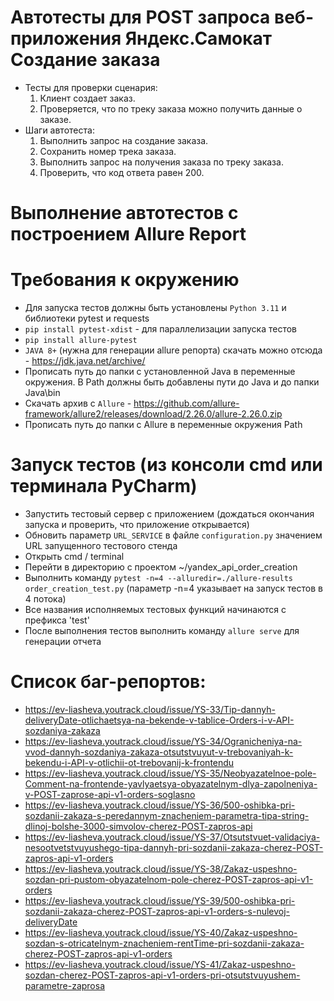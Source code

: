 ﻿# Автотесты для POST запроса веб-приложения Яндекс.Самокат Создание заказа
- Тесты для проверки сценария:
  1. Клиент создает заказ.
  2. Проверяется, что по треку заказа можно получить данные о заказе.
- Шаги автотеста:
  1. Выполнить запрос на создание заказа.
  2. Сохранить номер трека заказа.
  3. Выполнить запрос на получения заказа по треку заказа.
  4. Проверить, что код ответа равен 200.

# Выполнение автотестов с построением Allure Report
# Требования к окружению
-  Для запуска тестов должны быть установлены `Python 3.11` и библиотеки pytest и requests
- `pip install pytest-xdist`   - для параллелизации запуска тестов
- `pip install allure-pytest`
- `JAVA 8+`  (нужна для генерации allure репорта) скачать можно отсюда - https://jdk.java.net/archive/
- Прописать путь до папки с установленной Java в переменные окружения. В Path должны быть добавлены пути до Java и до папки Java\bin
- Скачать архив с `Allure` - https://github.com/allure-framework/allure2/releases/download/2.26.0/allure-2.26.0.zip
- Прописать путь до папки с Allure в переменные окружения Path

# Запуск тестов (из консоли cmd или терминала PyCharm)
- Запустить тестовый сервер с приложением (дождаться окончания запуска и проверить, что приложение открывается)
- Обновить параметр `URL_SERVICE` в файле `configuration.py` значением URL запущенного тестового стенда
- Открыть cmd / terminal
- Перейти в директорию с проектом ~/yandex_api_order_creation
- Выполнить команду `pytest -n=4 --alluredir=./allure-results  order_creation_test.py` (параметр -n=4 указывает на запуск тестов в 4 потока)
- Все названия исполняемых тестовых функций начинаются с префикса 'test'
- После выполнения тестов выполнить команду `allure serve` для генерации отчета


# Список баг-репортов:
- https://ev-liasheva.youtrack.cloud/issue/YS-33/Tip-dannyh-deliveryDate-otlichaetsya-na-bekende-v-tablice-Orders-i-v-API-sozdaniya-zakaza
- https://ev-liasheva.youtrack.cloud/issue/YS-34/Ogranicheniya-na-vvod-dannyh-sozdaniya-zakaza-otsutstvuyut-v-trebovaniyah-k-bekendu-i-API-v-otlichii-ot-trebovanij-k-frontendu
- https://ev-liasheva.youtrack.cloud/issue/YS-35/Neobyazatelnoe-pole-Comment-na-frontende-yavlyaetsya-obyazatelnym-dlya-zapolneniya-v-POST-zaprose-api-v1-orders-soglasno
- https://ev-liasheva.youtrack.cloud/issue/YS-36/500-oshibka-pri-sozdanii-zakaza-s-peredannym-znacheniem-parametra-tipa-string-dlinoj-bolshe-3000-simvolov-cherez-POST-zapros-api
- https://ev-liasheva.youtrack.cloud/issue/YS-37/Otsutstvuet-validaciya-nesootvetstvuyushego-tipa-dannyh-pri-sozdanii-zakaza-cherez-POST-zapros-api-v1-orders
- https://ev-liasheva.youtrack.cloud/issue/YS-38/Zakaz-uspeshno-sozdan-pri-pustom-obyazatelnom-pole-cherez-POST-zapros-api-v1-orders
- https://ev-liasheva.youtrack.cloud/issue/YS-39/500-oshibka-pri-sozdanii-zakaza-cherez-POST-zapros-api-v1-orders-s-nulevoj-deliveryDate
- https://ev-liasheva.youtrack.cloud/issue/YS-40/Zakaz-uspeshno-sozdan-s-otricatelnym-znacheniem-rentTime-pri-sozdanii-zakaza-cherez-POST-zapros-api-v1-orders
- https://ev-liasheva.youtrack.cloud/issue/YS-41/Zakaz-uspeshno-sozdan-cherez-POST-zapros-api-v1-orders-pri-otsutstvuyushem-parametre-zaprosa


 
